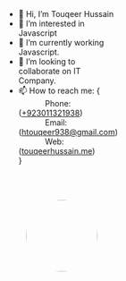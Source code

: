 <html>
<body style="box-sizing: border-box;">
<div style="content: "";
  display: table;
  clear: both;">
  <div style="float: left;
  width: 50%;
  padding: 10px;
  height: 300px;">
   <ul>
   <li>👋 Hi, I’m Touqeer Hussain</li>
   <li>👀 I’m interested in Javascript</li>
   <li>🌱 I’m currently working Javascript.</li>
   <li>💞️ I’m looking to collaborate on IT Company.</li>
   <li>📫 How to reach me: { <br/>
             &nbsp; &nbsp; &nbsp; &nbsp; &nbsp; &nbsp; Phone: (<a target="blank" href="tel:+923011321938">+923011321938</a>)<br/>
             &nbsp; &nbsp; &nbsp; &nbsp; &nbsp; &nbsp; Email: (<a target="blank" href="mailto:htouqeer938@gmail.com">htouqeer938@gmail.com</a>)<br/>
     &nbsp; &nbsp; &nbsp; &nbsp; &nbsp; &nbsp; Web: (<a target="blank" href="http://www.touqeerhussain.me">touqeerhussain.me</a>)<br/>
              }
        </li>
   </ul>
  </div>
  <div style="float: left;
  width: 50%;
  padding: 10px;
  height: 300px;">
    <div style=" padding-top: 35px;">
    <img src="https://1.bp.blogspot.com/-sYHpxw9DbFo/YVGnMuhxu1I/AAAAAAAAAOc/lCP9xHLzPA0Gq63a2JrN2bvykbspD-EUQCLcBGAsYHQ/s0/me.jpg" 
         style = "display: block;
  margin-left: auto;
  margin-right: auto;
  width: 128px;
  border-radius: 50%;"/>
    </div>
  </div>
</div>
</body>
</html

